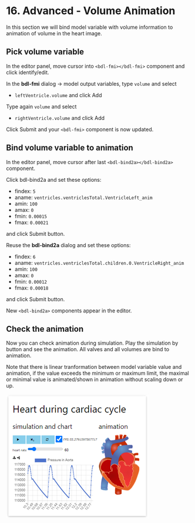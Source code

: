 # 16. Advanced - Volume Animation

In this section we will bind model variable with volume information to animation of volume in the heart image.

## Pick volume variable

In the editor panel, move cursor into `<bdl-fmi></bdl-fmi>` component and click identify/edit.

In the **bdl-fmi** dialog -> model output variables, type `volume` and select

* `leftVentricle.volume` and click Add

Type again `volume` and select

* `rightVentricle.volume` and click Add

Click Submit and your `<bdl-fmi>` component is now updated.

## Bind volume variable to animation

In the editor panel, move cursor after last `<bdl-bind2a></bdl-bind2a>` component.

Click bdl-bind2a and set these options:

* findex: `5`
* aname: `ventricles.ventriclesTotal.VentricleLeft_anim`
* amin: `100`
* amax: `0`
* fmin: `0.00015`
* fmax: `0.00021`

and click Submit button.

Reuse the **bdl-bind2a** dialog and set these options:

* findex: `6`
* aname: `ventricles.ventriclesTotal.children.0.VentricleRight_anim`
* amin: `100`
* amax: `0`
* fmin: `0.00012`
* fmax: `0.00018`

and click Submit button.

New `<bdl-bind2a>` components appear in the editor.

## Check the animation

Now you can check animation during simulation. Play the simulation by button  and see the animation. All valves and all volumes are bind to animation.

Note that there is linear tranformation between model variable value and animation, if the value exceeds the minimum or maximum limit, the maximal or minimal value is animated/shown in animation without scaling down or up.

![EditorHeartSimulator](../img/EditorHeartSimulator.png)
